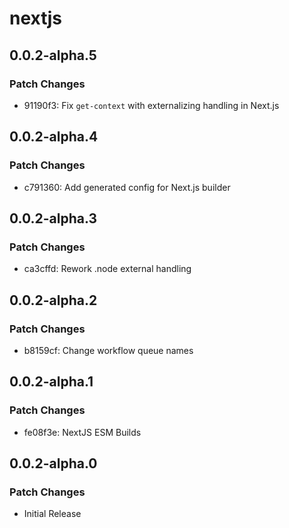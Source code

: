 # nextjs

## 0.0.2-alpha.5

### Patch Changes

- 91190f3: Fix `get-context` with externalizing handling in Next.js

## 0.0.2-alpha.4

### Patch Changes

- c791360: Add generated config for Next.js builder

## 0.0.2-alpha.3

### Patch Changes

- ca3cffd: Rework .node external handling

## 0.0.2-alpha.2

### Patch Changes

- b8159cf: Change workflow queue names

## 0.0.2-alpha.1

### Patch Changes

- fe08f3e: NextJS ESM Builds

## 0.0.2-alpha.0

### Patch Changes

- Initial Release
